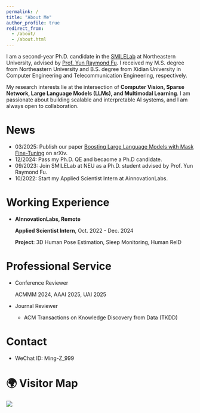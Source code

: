 ```yaml
---
permalink: /
title: "About Me"
author_profile: true
redirect_from: 
  - /about/
  - /about.html
---
```


I am a second-year Ph.D. candidate in the [SMILELab](https://fulab.sites.northeastern.edu/) at Northeastern University, advised by [Prof. Yun Raymond Fu](https://www1.ece.neu.edu/~yunfu/). I received my M.S. degree from Northeastern University and B.S. degree from Xidian University in Computer Engineering and Telecommunication Engineering, respectively.

My research interests lie at the intersection of **Computer Vision, Sparse Network, Large Language Models (LLMs), and Multimodal Learning**. I am passionate about building scalable and interpretable AI systems, and I am always open to collaboration.

News
======
- 03/2025: Publish our paper [Boosting Large Language Models with Mask Fine-Tuning](https://arxiv.org/abs/2503.22764) on arXiv.
- 12/2024: Pass my Ph.D. QE and becaome a Ph.D candidate.
- 09/2023: Join SMILELab at NEU as a Ph.D. student advised by Prof. Yun Raymond Fu.
- 10/2022: Start my Applied Scientist Intern at AinnovationLabs.

Working Experience
======
- **AInnovationLabs, Remote**
  
  **Applied Scientist Intern**, Oct. 2022 - Dec. 2024
  
  **Project**: 3D Human Pose Estimation, Sleep Monitoring, Human ReID

Professional Service
======
- Conference Reviewer
  
  ACMMM 2024, AAAI 2025, UAI 2025

- Journal Reviewer
  - ACM Transactions on Knowledge Discovery from Data (TKDD)

Contact
======
- WeChat ID: Ming-Z_999

🌍 Visitor Map
======
<a href="https://clustrmaps.com/site/1c5nj"  title="ClustrMaps"><img src="//www.clustrmaps.com/map_v2.png?d=my0X9XIC6PWfAjyxjrZbhwC3lpkrvsbY9-LYNKmDlew&cl=ffffff" /></a>
